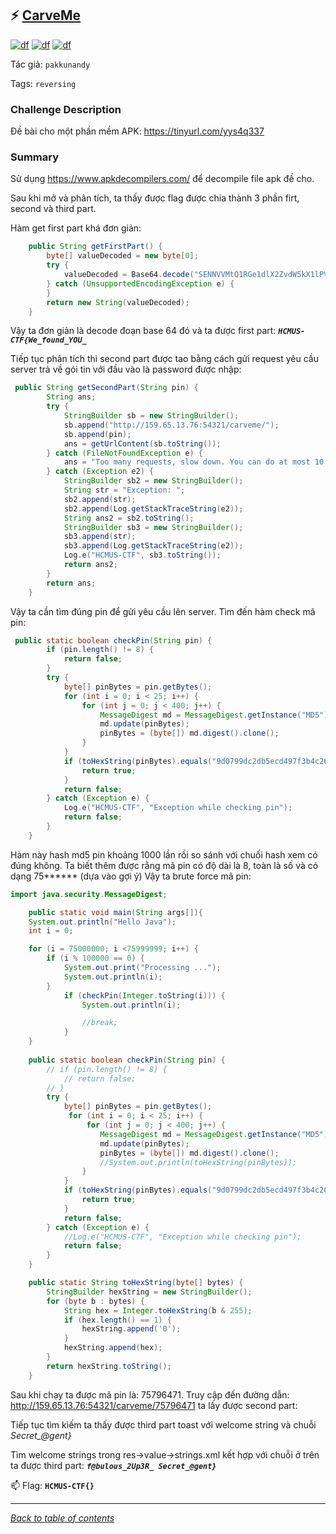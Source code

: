 ## ⚡ [CarveMe](https://ctf.hcmus.edu.vn/challenges#CarveMe)

[![df](https://img.shields.io/badge/B3T4-shark-brightgreen.svg)](https://img.shields.io/badge/B3T4-shark-brightgreen.svg)
[![df](https://img.shields.io/badge/member-BHD233-brightgreen.svg)](https://img.shields.io/badge/member-BHD233-brightgreen.svg)
[![df](https://img.shields.io/badge/228-pts-brightgreen.svg)](https://img.shields.io/badge/228-pts-brightgreen.svg)


Tác giả: `pakkunandy`



Tags: `reversing` 


### Challenge Description

Đề bài cho một phần mềm APK: https://tinyurl.com/yys4q337

### Summary
Sử dụng https://www.apkdecompilers.com/ để decompile file apk đề cho.

Sau khi mở và phân tích, ta thấy được flag được chia thành 3 phần firt, second và third part.

Hàm get first part khá đơn giản:

```java
    public String getFirstPart() {
        byte[] valueDecoded = new byte[0];
        try {
            valueDecoded = Base64.decode("SENNVVMtQ1RGe1dlX2ZvdW5kX1lPVV8=".getBytes("UTF-8"), 0);
        } catch (UnsupportedEncodingException e) {
        }
        return new String(valueDecoded);
    }
```
Vậy ta đơn giản là decode đoạn base 64 đó và ta được first part: ***`HCMUS-CTF{We_found_YOU_`***

Tiếp tục phân tích thì second part được tao bằng cách gửi request yêu cầu server trả về gói tin với đầu vào là password được nhập:

```java
 public String getSecondPart(String pin) {
        String ans;
        try {
            StringBuilder sb = new StringBuilder();
            sb.append("http://159.65.13.76:54321/carveme/");
            sb.append(pin);
            ans = getUrlContent(sb.toString());
        } catch (FileNotFoundException e) {
            ans = "Too many requests, slow down. You can do at most 10 requests per minute.";
        } catch (Exception e2) {
            StringBuilder sb2 = new StringBuilder();
            String str = "Exception: ";
            sb2.append(str);
            sb2.append(Log.getStackTraceString(e2));
            String ans2 = sb2.toString();
            StringBuilder sb3 = new StringBuilder();
            sb3.append(str);
            sb3.append(Log.getStackTraceString(e2));
            Log.e("HCMUS-CTF", sb3.toString());
            return ans2;
        }
        return ans;
    }
```

Vậy ta cần tìm đúng pin để gửi yêu cầu lên server. Tìm đến hàm check mã pin:

```java
 public static boolean checkPin(String pin) {
        if (pin.length() != 8) {
            return false;
        }
        try {
            byte[] pinBytes = pin.getBytes();
            for (int i = 0; i < 25; i++) {
                for (int j = 0; j < 400; j++) {
                    MessageDigest md = MessageDigest.getInstance("MD5");
                    md.update(pinBytes);
                    pinBytes = (byte[]) md.digest().clone();
                }
            }
            if (toHexString(pinBytes).equals("9d0799dc2db5ecd497f3b4c26afd6265")) {
                return true;
            }
            return false;
        } catch (Exception e) {
            Log.e("HCMUS-CTF", "Exception while checking pin");
            return false;
        }
    }
```

Hàm này hash md5 pin khoảng 1000 lần rồi so sánh với chuối hash xem có đúng không. Ta biết thêm được rằng mã pin có độ dài là 8, toàn là số và có dạng 75****** (dựa vào gợi ý) Vậy ta brute force mã pin:

```java
import java.security.MessageDigest;

    public static void main(String args[]){  
    System.out.println("Hello Java");  
    int i = 0;

    for (i = 75000000; i <75999999; i++) {
        if (i % 100000 == 0) {
            System.out.print("Processing ...");
            System.out.println(i);
        }
            if (checkPin(Integer.toString(i))) {
                System.out.println(i);

                //break; 
            }
    }
 
	public static boolean checkPin(String pin) {
        // if (pin.length() != 8) {
            // return false;
        // }
        try {
            byte[] pinBytes = pin.getBytes();
             for (int i = 0; i < 25; i++) {
                 for (int j = 0; j < 400; j++) {
                    MessageDigest md = MessageDigest.getInstance("MD5");
                    md.update(pinBytes);
                    pinBytes = (byte[]) md.digest().clone();
					//System.out.println(toHexString(pinBytes));
                }
            }
            if (toHexString(pinBytes).equals("9d0799dc2db5ecd497f3b4c26afd6265")) {
                return true;
            }
            return false;
        } catch (Exception e) {
            //Log.e("HCMUS-CTF", "Exception while checking pin");
            return false;
        }
    }

    public static String toHexString(byte[] bytes) {
        StringBuilder hexString = new StringBuilder();
        for (byte b : bytes) {
            String hex = Integer.toHexString(b & 255);
            if (hex.length() == 1) {
                hexString.append('0');
            }
            hexString.append(hex);
        }
        return hexString.toString();
    }
```

Sau khi chạy ta được mã pin là: 75796471. Truy cập đến đường dẫn: http://159.65.13.76:54321/carveme/75796471 ta lấy được second part: 

Tiếp tục tìm kiếm ta thấy được third part toast với welcome string và chuỗi *Secret_@gent}*

Tìm welcome strings trong res->value->strings.xml kết hợp với chuỗi ở trên ta được third part: ***`f@bulous_2Up3R_ Secret_@gent}`***


📫 Flag: **`HCMUS-CTF{}`**

---
*[Back to table of contents](../README.md)*
